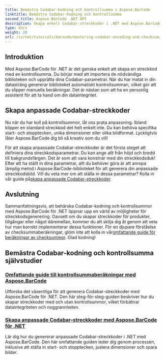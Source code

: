 ```yaml
---
title: Bemästra Codabar-kodning och kontrollsumma i Aspose.BarCode
linktitle: Bemästra Codabar-kodning och kontrollsumma
second_title: Aspose.BarCode .NET API
description: Skapa enkelt Codabar-streckkoder i .NET med Aspose.BarCode. Utforska handledningar om beräkningar av checksummor och generering av anpassade streckkoder.
type: docs
weight: 20
url: /sv/net/tutorials/barcode/mastering-codabar-encoding-and-checksum/
---
```

## Introduktion

Med Aspose.BarCode för .NET är det ganska enkelt att skapa en streckkod med en kontrollsumma. Du börjar med att importera de nödvändiga biblioteken och upprätta dina Codabar-parametrar. När du har matat in din datasträng genererar biblioteket automatiskt kontrollsumman, vilket gör att du slipper manuella beräkningar. Det är nästan som att ha en personlig assistent för att ta hand om din dataintegritet.

## Skapa anpassade Codabar-streckkoder

Nu när du har koll på kontrollsummor, låt oss prata anpassning. Ibland klipper en standard streckkod det helt enkelt inte. Du kan behöva specifika start- och stopptecken, unika dimensioner eller olika bildformat. Lyckligtvis låter Aspose.BarCode dig bli så kreativ som du vill!

 För att skapa anpassade Codabar-streckkoder är det första steget att definiera dina streckkodsparametrar. Du kan ange allt från höjd och bredd till bakgrundsfärgen. Det är som att vara konstnär med din streckkodsduk! Efter att ha ställt in dina parametrar, allt du behöver göra är att anropa lämplig metod i Aspose.BarCode-biblioteket för att generera din anpassade streckkodsbild. Vill du veta mer om att ställa in dessa parametrar? Kolla in vår guide på[skapa anpassade Codabar-streckkoder](./custom-codabar-barcodes/).

## Avslutning

Sammanfattningsvis, att behärska Codabar-kodning och kontrollsummor med Aspose.BarCode för .NET öppnar upp en värld av möjligheter för streckkodsgenerering. Oavsett om du skapar streckkoder för produkter, tillgångar eller något däremellan, kommer du att skilja dig åt genom att veta hur man korrekt implementerar dessa funktioner. För en djupare förståelse av checksummaberäkningar, glöm inte att kolla in vår[omfattande guide för beräkningar av checksummor](./guide-to-checksum-calculation/). Glad kodning!


## Bemästra Codabar-kodning och kontrollsumma självstudier
### [Omfattande guide till kontrollsummaberäkningar med Aspose.BarCode](./guide-to-checksum-calculation/)
Utforska det väsentliga för att generera Codabar-streckkoder med Aspose.BarCode för .NET. Den här steg-för-steg-guiden beskriver hur du skapar streckkoder med och utan kontrollsummor, vilket förbättrar dataintegriteten och noggrannheten.
### [Skapa anpassade Codabar-streckkoder med Aspose.BarCode för .NET](./custom-codabar-barcodes/)
Lär dig hur du genererar anpassade Codabar-streckkoder i .NET med Aspose.BarCode. Den här omfattande guiden leder dig genom processen, inklusive att ställa in start- och stopptecken, justera dimensioner och spara bilder.
